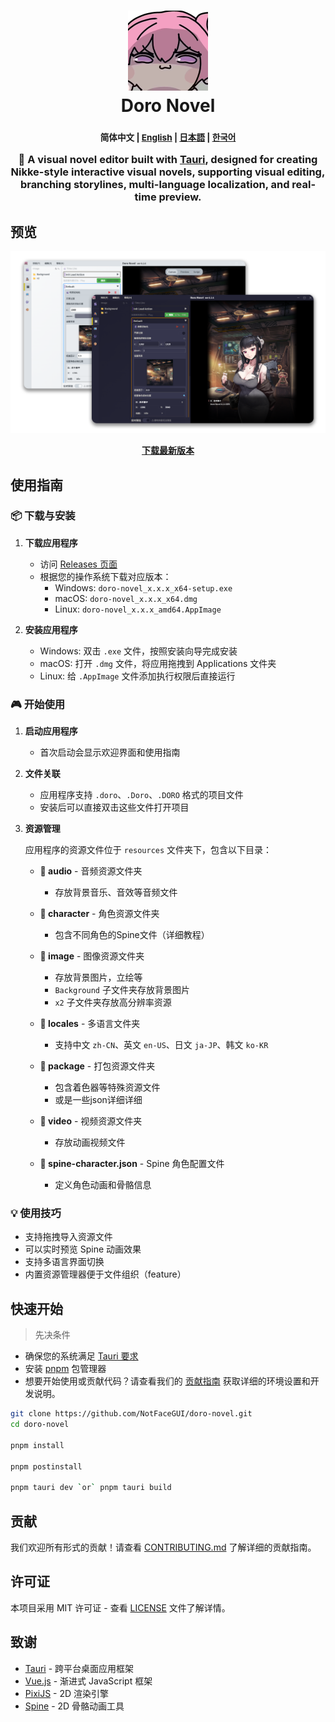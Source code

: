 <h1 align="center">
  <img src="./src-tauri/icons/icon.png" alt="Doro Novel" width="128" />
  <br>
  Doro Novel
  <br>

</h1>

<h3 align="center">
  <p align="center">
    <small align="center">
      简体中文 | 
      <a href="./docs/en-US/README.md">English</a> | 
      <a href="./docs/ja-JP/README.md">日本語</a> | 
      <a href="./docs/ko-KR/README.md">한국어</a>
    </small>
  </p>
🎨 A visual novel editor built with <a href="https://github.com/tauri-apps/tauri">Tauri</a>, designed for creating Nikke-style interactive visual novels, supporting visual editing, branching storylines, multi-language localization, and real-time preview.
</h3>

## 预览

![Doro Novel Preview](./docs/image/preview-default.png)

<p align="center">
  <a href="https://github.com/NotFaceGUI/doro-novel/releases/latest">
    <strong>下载最新版本</strong>
  </a>
</p>

## 使用指南

### 📦 下载与安装

1. **下载应用程序**
   - 访问 [Releases 页面](https://github.com/NotFaceGUI/doro-novel/releases/latest)
   - 根据您的操作系统下载对应版本：
     - Windows: `doro-novel_x.x.x_x64-setup.exe`
     - macOS: `doro-novel_x.x.x_x64.dmg`
     - Linux: `doro-novel_x.x.x_amd64.AppImage`

2. **安装应用程序**
   - Windows: 双击 `.exe` 文件，按照安装向导完成安装
   - macOS: 打开 `.dmg` 文件，将应用拖拽到 Applications 文件夹
   - Linux: 给 `.AppImage` 文件添加执行权限后直接运行

### 🎮 开始使用

1. **启动应用程序**
   - 首次启动会显示欢迎界面和使用指南

2. **文件关联**
   - 应用程序支持 `.doro`、`.Doro`、`.DORO` 格式的项目文件
   - 安装后可以直接双击这些文件打开项目

3. **资源管理**
   
   应用程序的资源文件位于 `resources` 文件夹下，包含以下目录：
   
   - **📁 audio** - 音频资源文件夹
     - 存放背景音乐、音效等音频文件
   
   - **📁 character** - 角色资源文件夹
     - 包含不同角色的Spine文件（详细教程）
   
   - **📁 image** - 图像资源文件夹
     - 存放背景图片，立绘等
     - `Background` 子文件夹存放背景图片
     - `x2` 子文件夹存放高分辨率资源
   
   - **📁 locales** - 多语言文件夹
     - 支持中文 `zh-CN`、英文 `en-US`、日文 `ja-JP`、韩文 `ko-KR`
   
   - **📁 package** - 打包资源文件夹
     - 包含着色器等特殊资源文件
     - 或是一些json详细详细
   
   - **📁 video** - 视频资源文件夹
     - 存放动画视频文件
   
   - **📄 spine-character.json** - Spine 角色配置文件
     - 定义角色动画和骨骼信息

### 💡 使用技巧

- 支持拖拽导入资源文件
- 可以实时预览 Spine 动画效果
- 支持多语言界面切换
- 内置资源管理器便于文件组织（feature）



## 快速开始

> 先决条件

- 确保您的系统满足 [Tauri 要求](https://tauri.app/v1/guides/getting-started/prerequisites)
- 安装 [pnpm](https://pnpm.io/installation) 包管理器
- 想要开始使用或贡献代码？请查看我们的 [贡献指南](CONTRIBUTING.md) 获取详细的环境设置和开发说明。

```bash
git clone https://github.com/NotFaceGUI/doro-novel.git
cd doro-novel

pnpm install

pnpm postinstall

pnpm tauri dev `or` pnpm tauri build
```

## 贡献

我们欢迎所有形式的贡献！请查看 [CONTRIBUTING.md](CONTRIBUTING.md) 了解详细的贡献指南。

## 许可证

本项目采用 MIT 许可证 - 查看 [LICENSE](LICENSE) 文件了解详情。

## 致谢

- [Tauri](https://tauri.app/) - 跨平台桌面应用框架
- [Vue.js](https://vuejs.org/) - 渐进式 JavaScript 框架
- [PixiJS](https://pixijs.com/) - 2D 渲染引擎
- [Spine](http://esotericsoftware.com/) - 2D 骨骼动画工具
